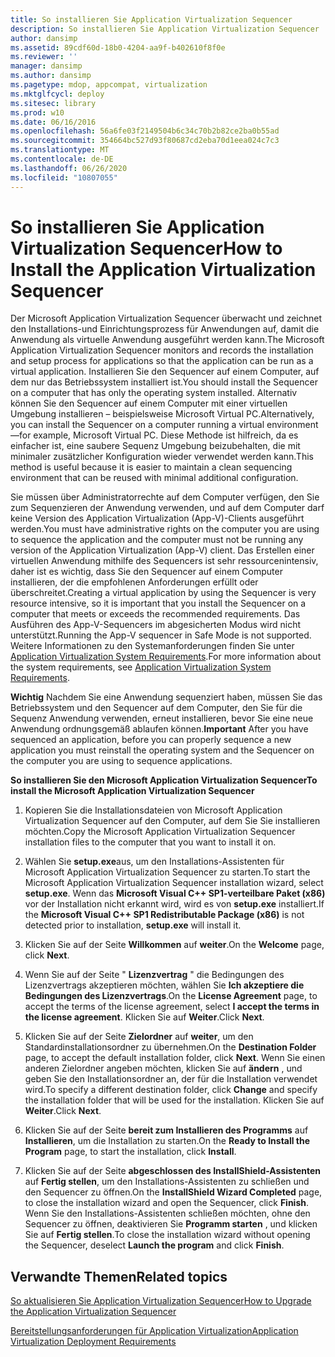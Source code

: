 ```yaml
---
title: So installieren Sie Application Virtualization Sequencer
description: So installieren Sie Application Virtualization Sequencer
author: dansimp
ms.assetid: 89cdf60d-18b0-4204-aa9f-b402610f8f0e
ms.reviewer: ''
manager: dansimp
ms.author: dansimp
ms.pagetype: mdop, appcompat, virtualization
ms.mktglfcycl: deploy
ms.sitesec: library
ms.prod: w10
ms.date: 06/16/2016
ms.openlocfilehash: 56a6fe03f2149504b6c34c70b2b82ce2ba0b55ad
ms.sourcegitcommit: 354664bc527d93f80687cd2eba70d1eea024c7c3
ms.translationtype: MT
ms.contentlocale: de-DE
ms.lasthandoff: 06/26/2020
ms.locfileid: "10807055"
---
```

# <span data-ttu-id="0a650-103">So installieren Sie Application Virtualization Sequencer</span><span class="sxs-lookup"><span data-stu-id="0a650-103">How to Install the Application Virtualization Sequencer</span></span>


<span data-ttu-id="0a650-104">Der Microsoft Application Virtualization Sequencer überwacht und zeichnet den Installations-und Einrichtungsprozess für Anwendungen auf, damit die Anwendung als virtuelle Anwendung ausgeführt werden kann.</span><span class="sxs-lookup"><span data-stu-id="0a650-104">The Microsoft Application Virtualization Sequencer monitors and records the installation and setup process for applications so that the application can be run as a virtual application.</span></span> <span data-ttu-id="0a650-105">Installieren Sie den Sequencer auf einem Computer, auf dem nur das Betriebssystem installiert ist.</span><span class="sxs-lookup"><span data-stu-id="0a650-105">You should install the Sequencer on a computer that has only the operating system installed.</span></span> <span data-ttu-id="0a650-106">Alternativ können Sie den Sequencer auf einem Computer mit einer virtuellen Umgebung installieren – beispielsweise Microsoft Virtual PC.</span><span class="sxs-lookup"><span data-stu-id="0a650-106">Alternatively, you can install the Sequencer on a computer running a virtual environment—for example, Microsoft Virtual PC.</span></span> <span data-ttu-id="0a650-107">Diese Methode ist hilfreich, da es einfacher ist, eine saubere Sequenz Umgebung beizubehalten, die mit minimaler zusätzlicher Konfiguration wieder verwendet werden kann.</span><span class="sxs-lookup"><span data-stu-id="0a650-107">This method is useful because it is easier to maintain a clean sequencing environment that can be reused with minimal additional configuration.</span></span>

<span data-ttu-id="0a650-108">Sie müssen über Administratorrechte auf dem Computer verfügen, den Sie zum Sequenzieren der Anwendung verwenden, und auf dem Computer darf keine Version des Application Virtualization (App-V)-Clients ausgeführt werden.</span><span class="sxs-lookup"><span data-stu-id="0a650-108">You must have administrative rights on the computer you are using to sequence the application and the computer must not be running any version of the Application Virtualization (App-V) client.</span></span> <span data-ttu-id="0a650-109">Das Erstellen einer virtuellen Anwendung mithilfe des Sequencers ist sehr ressourcenintensiv, daher ist es wichtig, dass Sie den Sequencer auf einem Computer installieren, der die empfohlenen Anforderungen erfüllt oder überschreitet.</span><span class="sxs-lookup"><span data-stu-id="0a650-109">Creating a virtual application by using the Sequencer is very resource intensive, so it is important that you install the Sequencer on a computer that meets or exceeds the recommended requirements.</span></span> <span data-ttu-id="0a650-110">Das Ausführen des App-V-Sequencers im abgesicherten Modus wird nicht unterstützt.</span><span class="sxs-lookup"><span data-stu-id="0a650-110">Running the App-V sequencer in Safe Mode is not supported.</span></span> <span data-ttu-id="0a650-111">Weitere Informationen zu den Systemanforderungen finden Sie unter [Application Virtualization System Requirements](application-virtualization-system-requirements.md).</span><span class="sxs-lookup"><span data-stu-id="0a650-111">For more information about the system requirements, see [Application Virtualization System Requirements](application-virtualization-system-requirements.md).</span></span>

<span data-ttu-id="0a650-112">**Wichtig**  Nachdem Sie eine Anwendung sequenziert haben, müssen Sie das Betriebssystem und den Sequencer auf dem Computer, den Sie für die Sequenz Anwendung verwenden, erneut installieren, bevor Sie eine neue Anwendung ordnungsgemäß ablaufen können.</span><span class="sxs-lookup"><span data-stu-id="0a650-112">**Important** After you have sequenced an application, before you can properly sequence a new application you must reinstall the operating system and the Sequencer on the computer you are using to sequence applications.</span></span>

 

**<span data-ttu-id="0a650-113">So installieren Sie den Microsoft Application Virtualization Sequencer</span><span class="sxs-lookup"><span data-stu-id="0a650-113">To install the Microsoft Application Virtualization Sequencer</span></span>**

1.  <span data-ttu-id="0a650-114">Kopieren Sie die Installationsdateien von Microsoft Application Virtualization Sequencer auf den Computer, auf dem Sie Sie installieren möchten.</span><span class="sxs-lookup"><span data-stu-id="0a650-114">Copy the Microsoft Application Virtualization Sequencer installation files to the computer that you want to install it on.</span></span>

2.  <span data-ttu-id="0a650-115">Wählen Sie **setup.exe**aus, um den Installations-Assistenten für Microsoft Application Virtualization Sequencer zu starten.</span><span class="sxs-lookup"><span data-stu-id="0a650-115">To start the Microsoft Application Virtualization Sequencer installation wizard, select **setup.exe**.</span></span> <span data-ttu-id="0a650-116">Wenn das **Microsoft Visual C++ SP1-verteilbare Paket (x86)** vor der Installation nicht erkannt wird, wird es von **setup.exe** installiert.</span><span class="sxs-lookup"><span data-stu-id="0a650-116">If the **Microsoft Visual C++ SP1 Redistributable Package (x86)** is not detected prior to installation, **setup.exe** will install it.</span></span>

3.  <span data-ttu-id="0a650-117">Klicken Sie auf der Seite **Willkommen** auf **weiter**.</span><span class="sxs-lookup"><span data-stu-id="0a650-117">On the **Welcome** page, click **Next**.</span></span>

4.  <span data-ttu-id="0a650-118">Wenn Sie auf der Seite " **Lizenzvertrag** " die Bedingungen des Lizenzvertrags akzeptieren möchten, wählen Sie **Ich akzeptiere die Bedingungen des Lizenzvertrags**.</span><span class="sxs-lookup"><span data-stu-id="0a650-118">On the **License Agreement** page, to accept the terms of the license agreement, select **I accept the terms in the license agreement**.</span></span> <span data-ttu-id="0a650-119">Klicken Sie auf **Weiter**.</span><span class="sxs-lookup"><span data-stu-id="0a650-119">Click **Next**.</span></span>

5.  <span data-ttu-id="0a650-120">Klicken Sie auf der Seite **Zielordner** auf **weiter**, um den Standardinstallationsordner zu übernehmen.</span><span class="sxs-lookup"><span data-stu-id="0a650-120">On the **Destination Folder** page, to accept the default installation folder, click **Next**.</span></span> <span data-ttu-id="0a650-121">Wenn Sie einen anderen Zielordner angeben möchten, klicken Sie auf **ändern** , und geben Sie den Installationsordner an, der für die Installation verwendet wird.</span><span class="sxs-lookup"><span data-stu-id="0a650-121">To specify a different destination folder, click **Change** and specify the installation folder that will be used for the installation.</span></span> <span data-ttu-id="0a650-122">Klicken Sie auf **Weiter**.</span><span class="sxs-lookup"><span data-stu-id="0a650-122">Click **Next**.</span></span>

6.  <span data-ttu-id="0a650-123">Klicken Sie auf der Seite **bereit zum Installieren des Programms** auf **Installieren**, um die Installation zu starten.</span><span class="sxs-lookup"><span data-stu-id="0a650-123">On the **Ready to Install the Program** page, to start the installation, click **Install**.</span></span>

7.  <span data-ttu-id="0a650-124">Klicken Sie auf der Seite **abgeschlossen des InstallShield-Assistenten** auf **Fertig stellen**, um den Installations-Assistenten zu schließen und den Sequencer zu öffnen.</span><span class="sxs-lookup"><span data-stu-id="0a650-124">On the **InstallShield Wizard Completed** page, to close the installation wizard and open the Sequencer, click **Finish**.</span></span> <span data-ttu-id="0a650-125">Wenn Sie den Installations-Assistenten schließen möchten, ohne den Sequencer zu öffnen, deaktivieren Sie **Programm starten** , und klicken Sie auf **Fertig stellen**.</span><span class="sxs-lookup"><span data-stu-id="0a650-125">To close the installation wizard without opening the Sequencer, deselect **Launch the program** and click **Finish**.</span></span>

## <span data-ttu-id="0a650-126">Verwandte Themen</span><span class="sxs-lookup"><span data-stu-id="0a650-126">Related topics</span></span>


[<span data-ttu-id="0a650-127">So aktualisieren Sie Application Virtualization Sequencer</span><span class="sxs-lookup"><span data-stu-id="0a650-127">How to Upgrade the Application Virtualization Sequencer</span></span>](how-to-upgrade-the-application-virtualization-sequencer.md)

[<span data-ttu-id="0a650-128">Bereitstellungsanforderungen für Application Virtualization</span><span class="sxs-lookup"><span data-stu-id="0a650-128">Application Virtualization Deployment Requirements</span></span>](application-virtualization-deployment-requirements.md)

 

 





